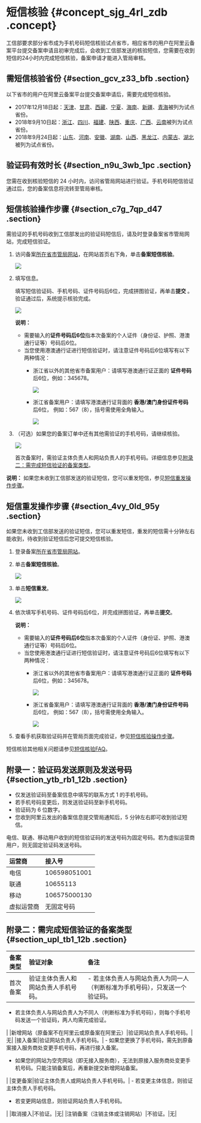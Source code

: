 # 短信核验 {#concept_sjg_4rl_zdb .concept}

工信部要求部分省市成为手机号码短信核验试点省市，相应省市的用户在阿里云备案平台提交备案申请且初审完成后，会收到工信部发送的核验短信，您需要在收到短信的24小时内完成短信核验，备案申请才能进入管局审核。

## 需短信核验省份 {#section_gcv_z33_bfb .section}

以下省市的用户在阿里云备案平台提交备案申请后，需要完成短信核验。

-   2017年12月18日起：[天津](http://tj.beian.miit.gov.cn)、[甘肃](http://gs.beian.miit.gov.cn)、[西藏](http://xz.beian.miit.gov.cn)、[宁夏](http://nx.beian.miit.gov.cn)、[海南](http://hi.beian.miit.gov.cn)、[新疆](http://xj.beian.miit.gov.cn)、[青海](http://qh.beian.miit.gov.cn)被列为试点省份。
-   2018年9月10日起：[浙江](http://zj.beian.miit.gov.cn)、[四川](http://sc.beian.miit.gov.cn)、[福建](http://fj.beian.miit.gov.cn)、[陕西](http://sn.beian.miit.gov.cn)、[重庆](http://cq.beian.miit.gov.cn)、[广西](http://gx.beian.miit.gov.cn)、[云南](http://yn.beian.miit.gov.cn)被列为试点省份。
-   2018年9月24日起：[山东](http://sd.beian.miit.gov.cn)、[河南](http://ha.beian.miit.gov.cn)、[安徽](http://ah.beian.miit.gov.cn)、[湖南](http://hn.beian.miit.gov.cn)、[山西](http://sx.beian.miit.gov.cn)、[黑龙江](http://hl.beian.miit.gov.cn)、[内蒙古](http://nm.beian.miit.gov.cn)、[湖北](http://hb.beian.miit.gov.cn)被列为试点省份。

## 验证码有效时长 {#section_n9u_3wb_1pc .section}

您需在收到核验短信的 24 小时内，访问省管局网站进行验证。手机号码短信验证通过后，您的备案信息将流转至管局审核。

## 短信核验操作步骤 {#section_c7g_7qp_d47 .section}

需验证的手机号码收到工信部发出的验证码短信后，请及时登录备案省市管局网站，完成短信验证。

1.  访问备案[所在省市管局网站](#)，在网站首页右下角，单击**备案短信核验**。

    ![](http://static-aliyun-doc.oss-cn-hangzhou.aliyuncs.com/assets/img/14204/15586659909829_zh-CN.png)

2.  填写信息。

    填写短信验证码、手机号码、证件号码后6位，完成拼图验证，再单击**提交** 。验证通过后，系统提示核验完成。

    ![](http://static-aliyun-doc.oss-cn-hangzhou.aliyuncs.com/assets/img/14204/15586659909830_zh-CN.png)

    **说明：** 

    -   需要输入的**证件号码后6位**指本次备案的个人证件（身份证、护照、港澳通行证等）号码后6位。
    -   当您使用港澳通行证进行短信验证时，请注意证件号码后6位填写有以下两种情况：
        -   浙江省以外的其他省市备案用户：请填写港澳通行证正面的 **证件号码** 后6位，例如：345678。

            ![](http://static-aliyun-doc.oss-cn-hangzhou.aliyuncs.com/assets/img/14204/15586659905573_zh-CN.png)

        -   浙江省备案用户：请填写港澳通行证背面的 **香港/澳门身份证件号码** 后6位， 例如：567（8），括号需使用全角输入。

            ![](http://static-aliyun-doc.oss-cn-hangzhou.aliyuncs.com/assets/img/14204/15586659905578_zh-CN.png)

3.  （可选）如果您的备案订单中还有其他需验证的手机号码，请继续核验。

    ![](http://static-aliyun-doc.oss-cn-hangzhou.aliyuncs.com/assets/img/14204/15586659905577_zh-CN.png)

    首次备案时，需验证主体负责人和网站负责人的手机号码。详细信息参见[附录二：需完成短信验证的备案类型](#section_upl_tb1_12b)。


**说明：** 如果您未收到工信部发送的验证短信，您可以重发短信，参见[短信重发操作步骤](#section_4vy_0ld_95y)。

## 短信重发操作步骤 {#section_4vy_0ld_95y .section}

如果您未收到工信部发送的验证短信，您可以重发短信，重发的短信需十分钟左右能收到，待收到验证短信后您可提交短信核验。

1.  登录备案[所在省市管局网站](https://help.aliyun.com/document_detail/63826.html?spm=a2c4g.11186623.6.567.4b404ff5xqpBib#section-gcv-z33-bfb)。
2.  单击**备案短信核验**。

    ![](http://static-aliyun-doc.oss-cn-hangzhou.aliyuncs.com/assets/img/14204/155866599034361_zh-CN.png)

3.  单击**短信重发**。

    ![](http://static-aliyun-doc.oss-cn-hangzhou.aliyuncs.com/assets/img/14204/155866599134362_zh-CN.png)

4.  依次填写手机号码、证件号码后6位，并完成拼图验证，再单击**提交**。

    **说明：** 

    -   需要输入的**证件号码后6位**指本次备案的个人证件（身份证、护照、港澳通行证等）号码后6位。
    -   当您使用港澳通行证进行短信验证时，请注意证件号码后6位填写有以下两种情况：
        -   浙江省以外的其他省市备案用户：请填写港澳通行证正面的 **证件号码** 后6位，例如：345678。

            ![](http://static-aliyun-doc.oss-cn-hangzhou.aliyuncs.com/assets/img/14204/15586659905573_zh-CN.png)

        -   浙江省备案用户：请填写港澳通行证背面的 **香港/澳门身份证件号码** 后6位， 例如：567（8），括号需使用全角输入。

            ![](http://static-aliyun-doc.oss-cn-hangzhou.aliyuncs.com/assets/img/14204/15586659905578_zh-CN.png)

5.  查看手机获取验证码并在管局页面完成验证，参见[短信核验操作步骤](#section_c7g_7qp_d47)。

短信核验其他相关问题请参见[短信核验FAQ](../../../../cn.zh-CN/常见问题/备案流程FAQ/短信核验FAQ.md#)。

## 附录一：验证码发送原则及发送号码 {#section_ytb_rb1_12b .section}

-   仅发送验证码至备案信息中填写的联系方式 1 的手机号码。
-   若手机号码变更后，则发送验证码至新手机号码。
-   验证码为 6 位数字。
-   您收到阿里云发出的备案信息提交管局通知后，5 分钟左右即可收到验证短信。

电信、联通、移动用户收到的短信验证码的发送号码为固定号码。若为虚拟运营商用户，则无固定验证码发送号码。

|运营商|接入号|
|:--|:--|
|电信|106598051001|
|联通|10655113|
|移动|106575000130|
|虚拟运营商|无固定号码|

## 附录二：需完成短信验证的备案类型 {#section_upl_tb1_12b .section}

|备案类型|验证对象|备注|
|:---|:---|:-|
|首次备案|验证主体负责人和网站负责人手机号码。| -   若主体负责人与网站负责人为同一人（判断标准为手机号码），只发送一个验证码。
-   若主体负责人与网站负责人为不同人（判断标准为手机号码），则每个手机号码发送一个验证码，两人均需完成验证。

 |
|新增网站（原备案不在阿里云或原备案在阿里云）|验证网站负责人手机号码。|无|
|接入备案|验证网站负责人手机号码。| -   如果您更换了手机号码，需先到原备案接入服务商处变更手机号码，再进行接入备案。
-   如果您的网站为空壳网站（即无接入服务商），无法到原接入服务商处变更手机号码。只能注销备案后，再重新提交新增网站备案。

 |
|变更备案|验证主体负责人或网站负责人手机号码。| -   若变更主体信息，则验证主体负责人手机号码。
-   若变更网站信息，则验证网站负责人手机号码。

 |
|取消接入|不验证。|无|
|注销备案（注销主体或注销网站）|不验证。|无|

